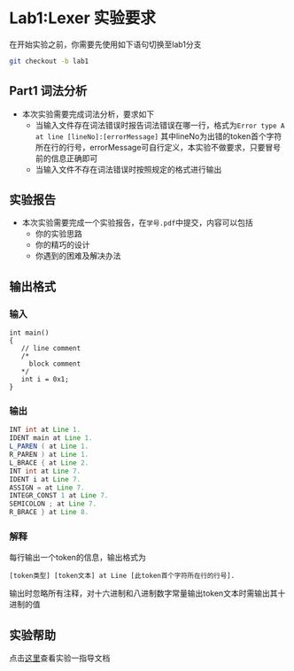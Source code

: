 # Lab1:Lexer 实验要求

在开始实验之前，你需要先使用如下语句切换至lab1分支
```bash
git checkout -b lab1
```

## Part1 词法分析
- 本次实验需要完成词法分析，要求如下
    - 当输入文件存在词法错误时报告词法错误在哪一行，格式为`Error type A at line [lineNo]:[errorMessage]` 其中lineNo为出错的token首个字符所在行的行号，errorMessage可自行定义，本实验不做要求，只要冒号前的信息正确即可
    - 当输入文件不存在词法错误时按照规定的格式进行输出
## 实验报告
- 本次实验需要完成一个实验报告，在`学号.pdf`中提交，内容可以包括
    - 你的实验思路
    - 你的精巧的设计
    - 你遇到的困难及解决办法

## 输出格式

### 输入

```SysY
int main() 
{
   // line comment
   /* 
     block comment
   */
   int i = 0x1;
}
```

### 输出

```java
INT int at Line 1.
IDENT main at Line 1.
L_PAREN ( at Line 1.
R_PAREN ) at Line 1.
L_BRACE { at Line 2.
INT int at Line 7.
IDENT i at Line 7.
ASSIGN = at Line 7.
INTEGR_CONST 1 at Line 7.
SEMICOLON ; at Line 7.
R_BRACE } at Line 8.

```
### 解释
每行输出一个token的信息，输出格式为 
```
[token类型] [token文本] at Line [此token首个字符所在行的行号].
```
输出时忽略所有注释，对十六进制和八进制数字常量输出token文本时需输出其十进制的值

## 实验帮助
点击[这里](lab1-lexer/help.md)查看实验一指导文档
